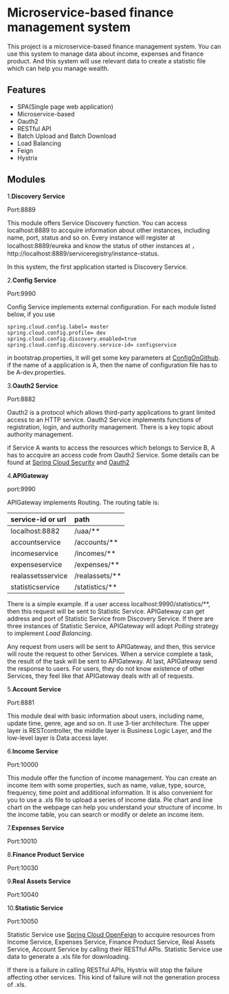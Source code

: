 # Microservice-based finance management system

This project is a microservice-based finance management system. You can use this system to manage data about income, expenses and finance product. And this system will use relevant data to create a statistic file which can help you manage wealth.

## Features

- SPA(Single page web application)
- Microservice-based
- Oauth2
- RESTful API
- Batch Upload and Batch Download
- Load Balancing
- Feign
- Hystrix

## Modules

1.**Discovery Service**

Port:8889

This module offers Service Discovery function. You can access localhost:8889 to accquire information about other instances, including name, port, status and so on. Every instance will register at localhost:8889/eureka and know the status of other instances at ，http://localhost:8889/serviceregistry/instance-status.

In this system, the first application started is Discovery Service.

2.**Config Service**

Port:9990

Config Service implements external configuration. For each module listed below, if you use

    spring.cloud.config.label= master
	spring.cloud.config.profile= dev
	spring.cloud.config.discovery.enabled=true
	spring.cloud.config.discovery.service-id= configservice

in bootstrap.properties, it will get some key parameters at [ConfigOnGithub](https://github.com/PhoeniXuzoo/Microservice-based-finance-management-system/tree/master/ConfigOnGithub). if the name of a application is A, then the name of configuration file has to be A-dev.properties.

3.**Oauth2 Service**

Port:8882

Oauth2 is a protocol which allows third-party applications to grant limited access to an HTTP service. Oauth2 Service implements functions of registration, login, and authority management. There is a key topic about authority management.

if Service A wants to access the resources which belongs to Service B, A has to accquire an access code from Oauth2 Service. Some details can be found at [Spring Cloud Security](https://spring.io/projects/spring-cloud-security) and [Oauth2](https://oauth.net/2)

4.**APIGateway**

port:9990

APIGateway implements Routing. The routing table is:


| service-id or url| path |
| :---------- | :---------- |
| localhost:8882 | /uaa/** |
| accountservice | /accounts/** |
| incomeservice | /incomes/** |
| expenseservice | /expenses/** |
| realassetsservice | /realassets/** |
| statisticservice | /statistics/** |

There is a simple example. If a user access localhost:9990/statistics/**, then this request will be sent to Statistic Service. APIGateway can get address and port of Statistic Service from Discovery Service. If there are three instances of Statistic Service, APIGateway will adopt *Polling* strategy to implement *Load Balancing*.

Any request from users will be sent to APIGateway, and then, this service will route the request to other Services. When a service complete a task, the result of the task will be sent to APIGateway. At last, APIGateway send the response to users. For users, they do not know existence of other Services, they feel like that APIGateway deals with all of requests.

5.**Account Service**

Port:8881

This module deal with basic information about users, including name, update time, genre, age and so on. It use 3-tier architecture. The upper layer is RESTcontroller, the middle layer is Business Logic Layer, and the low-level layer is Data access layer. 

6.**Income Service**

Port:10000

This module offer the function of income management. You can create an income item with some properties, such as name, value, type, source, frequency, time point and additional information. It is also convenient for you to use a .xls file to upload a series of income data. Pie chart and line chart on the webpage can help you understand your structure of income. In the income table, you can search or modify or delete an income item.

7.**Expenses Service**

Port:10010

8.**Finance Product Service**

Port:10030

9.**Real Assets Service**

Port:10040

10.**Statistic Service**

Port:10050

Statistic Service use [Spring Cloud OpenFeign](https://spring.io/projects/spring-cloud-openfeign) to accquire resources from Income Service, Expenses Service, Finance Product Service, Real Assets Service, Account Service by calling their RESTful APIs. Statistic Service use data to generate a .xls file for downloading.

If there is a failure in calling RESTful APIs, Hystrix will stop the failure affecting other services. This kind of failure will not the generation process of .xls.

